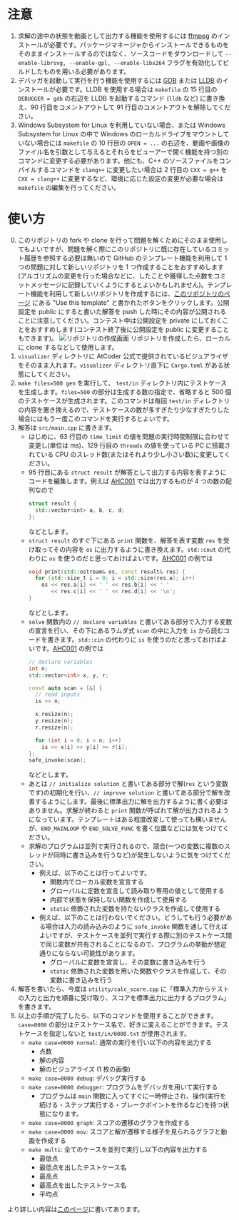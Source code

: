 # 注意

1. 求解の途中の状態を動画として出力する機能を使用するには [ffmpeg](http://ffmpeg.org/) のインストールが必要です。パッケージマネージャからインストールできるものをそのままインストールするのではなく、ソースコードをダウンロードして `--enable-librsvg, --enable-gpl, --enable-libx264` フラグを有効化してビルドしたものを用いる必要があります。
1. デバッガを起動して実行を行う機能を使用するには [GDB](https://www.gnu.org/software/gdb/) または [LLDB](https://lldb.llvm.org/) のインストールが必要です。LLDB を使用する場合は `makefile` の 15 行目の `DEBUGGER = gdb` の右辺を LLDB を起動するコマンド (`lldb` など) に書き換え、90 行目をコメントアウトして 91 行目のコメントアウトを解除してください。
1. Windows Subsystem for Linux を利用していない場合、または Windows Subsystem for Linux の中で Windows のローカルドライブをマウントしていない場合には `makefile` の 10 行目の `OPEN = ...` の右辺を、動画や画像のファイル名を引数として与えるとそれらをビューアーで開く機能を持つ別のコマンドに変更する必要があります。他にも、C++ のソースファイルをコンパイルするコマンドを `clang++` に変更したい場合は 2 行目の `CXX = g++` を `CXX = clang++` に変更するなど、環境に応じた設定の変更が必要な場合は `makefile` の編集を行ってください。

# 使い方

0. このリポジトリの fork や clone を行って問題を解くためにそのまま使用してもよいですが、問題を解く際にこのリポジトリに既に存在しているコミット履歴を参照する必要は無いので GitHub のテンプレート機能を利用して 1 つの問題に対して新しいリポジトリを 1 つ作成することをおすすめします(アルゴリズムの変更を行った場合などに、したことや獲得した点数をコミットメッセージに記録していくようにするとよいかもしれません)。テンプレート機能を利用して新しいリポジトリを作成するには、[このリポジトリのページ](https://github.com/naskya/heuristic-contest) にある "Use this template" と書かれたボタンをクリックします。公開設定を public にすると書いた解答を push した時にその内容が公開されることに注意してください。コンテスト中は公開設定を private にしておくことをおすすめします(コンテスト終了後に公開設定を public に変更することもできます)。
![リポジトリの作成画面](https://naskya.net/share/github/naskya/heuristic-contest/readme_01.png)
リポジトリを作成したら、ローカルに clone するなどして使用します。
1. `visualizer` ディレクトリに AtCoder 公式で提供されているビジュアライザをそのまま入れます。`visualizer` ディレクトリ直下に `Cargo.toml` がある状態にしてください。
1. `make files=500 gen` を実行して、 `test/in` ディレクトリ内にテストケースを生成します。`files=500` の部分は生成する数の指定で、省略すると 500 個のテストケースが生成されます。このコマンドは毎回 `test/in` ディレクトリの内容を置き換えるので、テストケースの数が多すぎたり少なすぎたりした場合にはもう一度このコマンドを実行するとよいです。
1. 解答は `src/main.cpp` に書きます。
    - はじめに、63 行目の `time_limit` の値を問題の実行時間制限に合わせて変更し(単位は ms)、129 行目の `threads` の値を使っている PC に搭載されている CPU のスレッド数(またはそれより少し小さい数)に変更してください。
    - 95 行目にある `struct result` が解答として出力する内容を表すようにコードを編集します。例えば [AHC001](https://atcoder.jp/contests/ahc001/tasks/ahc001_a) では出力するものが 4 つの数の配列なので
      ```C++
      struct result {
        std::vector<int> a, b, c, d;
      };
      ```
      などとします。
    - `struct result` のすぐ下にある `print` 関数を、解答を表す変数 `res` を受け取ってその内容を `os` に出力するように書き換えます。`std::cout` の代わりに `os` を使うのだと思っておけばよいです。[AHC001](https://atcoder.jp/contests/ahc001/tasks/ahc001_a) の例では
      ```C++
      void print(std::ostream& os, const result& res) {
        for (std::size_t i = 0; i < std::size(res.a); i++)
          os << res.a[i] << ' ' << res.b[i] << ' '
             << res.c[i] << ' ' << res.d[i] << '\n';
      }
      ```
      などとします。
    - `solve` 関数内の `// declare variables` と書いてある部分で入力する変数の宣言を行い、その下にあるラムダ式 `scan` の中に入力を `is` から読むコードを書きます。`std::cin` の代わりに `is` を使うのだと思っておけばよいです。[AHC001](https://atcoder.jp/contests/ahc001/tasks/ahc001_a) の例では
      ```C++
      // declare variables
      int n;
      std::vector<int> x, y, r;

      const auto scan = [&] {
        // read inputs
        is >> n;

        x.resize(n);
        y.resize(n);
        r.resize(n);

        for (int i = 0; i < n; i++)
          is >> x[i] >> y[i] >> r[i];
      };
      safe_invoke(scan);
      ```
      などとします。
    - あとは `// initialize solution` と書いてある部分で解(`res` という変数です)の初期化を行い、`// improve solution` と書いてある部分で解を改善するようにします。最後に標準出力に解を出力するように書く必要はありません。求解が終わると `print` 関数が呼ばれて解が出力されるようになっています。テンプレートはある程度改変して使っても構いませんが、`END_MAINLOOP` や `END_SOLVE_FUNC` を書く位置などには気をつけてください。
    - 求解のプログラムは並列で実行されるので、競合(一つの変数に複数のスレッドが同時に書き込みを行うなど)が発生しないように気をつけてください。
        - 例えば、以下のことは行ってよいです。
            - 関数内でローカル変数を宣言する
            - グローバルに定数を宣言して読み取り専用の値として使用する
            - 内部で状態を保持しない関数を作成して使用する
            - `static` 修飾された変数を持たないクラスを作成して使用する
        - 例えば、以下のことは行わないでください。どうしても行う必要がある場合は入力の読み込みのように `safe_invoke` 関数を通して行えばよいですが、テストケースを並列で実行する際に別のテストケース間で同じ変数が共有されることになるので、プログラムの挙動が想定通りにならない可能性があります。
            - グローバルに変数を宣言し、その変数に書き込みを行う
            - `static` 修飾された変数を用いた関数やクラスを作成して、その変数に書き込みを行う
1. 解答を書いたら、今度は `utility/calc_score.cpp` に「標準入力からテストの入力と出力を順番に受け取り、スコアを標準出力に出力するプログラム」を書きます。
1. 以上の手順が完了したら、以下のコマンドを使用することができます。`case=0000` の部分はテストケース名で、好きに変えることができます。テストケースを指定しないと `test/in/0000.txt` が使用されます。
    - `make case=0000 normal`: 通常の実行を行い以下の内容を出力する
        - 点数
        - 解の内容
        - 解のビジュアライズ (1 枚の画像)
    - `make case=0000 debug`: デバッグ実行する
    - `make case=0000 debugger`: プログラムをデバッガを用いて実行する
        - プログラムは `main` 関数に入ってすぐに一時停止され、操作(実行を続ける・ステップ実行する・ブレークポイントを作るなど)を待つ状態になります。
    - `make case=0000 graph`: スコアの遷移のグラフを作成する
    - `make case=0000 mov`: スコアと解が遷移する様子を見られるグラフと動画を作成する
    - `make multi`: 全てのケースを並列で実行し以下の内容を出力する
        - 最低点
        - 最低点を出したテストケース名
        - 最高点
        - 最高点を出したテストケース名
        - 平均点

より詳しい内容は[このページ](https://naskya.net/post/0004/)に書いてあります。
